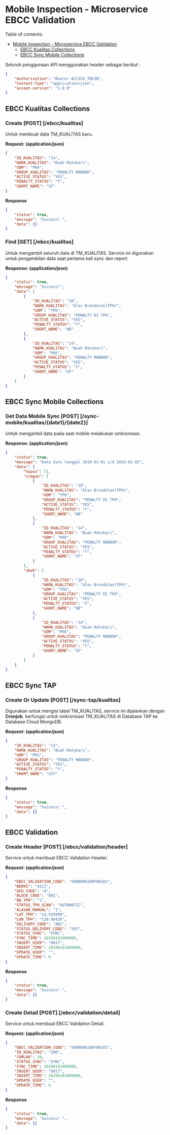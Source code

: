 # Mobile Inspection - Microservice EBCC Validation

Table of contents:

<!-- TOC depthFrom:1 depthTo:2 withLinks:1 updateOnSave:1 orderedList:0 -->
- [Mobile Inspection - Microservice EBCC Validation](#mobile-inspection---microservice-ebcc-validation)
	- [EBCC Kualitas Collections](#ebcc-kualitas-collections)
	- [EBCC Sync Mobile Collections](#ebcc-sync-mobile-collections)
<!-- /TOC -->

Seluruh penggunaan API menggunakan header sebagai berikut :
``` json
{
	"Authorization": "Bearer ACC3SS_T0k3N",
	"Content-Type": "application/json",
	"accept-version": "1.0.0"
}
```

## EBCC Kualitas Collections 

### Create [POST] [/ebcc/kualitas]

Untuk membuat data TM_KUALITAS baru.

**Request: (application/json)**

``` json
{
	"ID_KUALITAS": "14",
	"NAMA_KUALITAS": "Buah Matahari",
	"UOM": "PKK",
	"GROUP_KUALITAS": "PENALTY MANDOR",
	"ACTIVE_STATUS": "YES",
	"PENALTY_STATUS": "Y",
	"SHORT_NAME": "SF"
}
```

**Response**

``` json
{
	"status": true,
	"message": "Success! ",
	"data": {}
}
```

### Find [GET] [/ebcc/kualitas]

Untuk mengambil seluruh data di TM_KUALITAS. Service ini digunakan untuk pengambilan data saat pertama kali sync dan report.

**Response: (application/json)**

``` json
{
	"status": true,
	"message": "Success!",
	"data": [
		{
			"ID_KUALITAS": "10",
			"NAMA_KUALITAS": "Alas Brondolan(TPH)",
			"UOM": "TPH",
			"GROUP_KUALITAS": "PENALTY DI TPH",
			"ACTIVE_STATUS": "YES",
			"PENALTY_STATUS": "Y",
			"SHORT_NAME": "AB"
		},
		{
			"ID_KUALITAS": "14",
			"NAMA_KUALITAS": "Buah Matahari",
			"UOM": "PKK",
			"GROUP_KUALITAS": "PENALTY MANDOR",
			"ACTIVE_STATUS": "YES",
			"PENALTY_STATUS": "Y",
			"SHORT_NAME": "SF"
		}
	]
}
```

## EBCC Sync Mobile Collections 

### Get Data Mobile Sync [POST] [/sync-mobile/kualitas/{date1}/{date2}]

Untuk mengambil data pada saat mobile melakukan sinkronisasi.

**Response: (application/json)**

``` json
{
	"status": true,
	"message": "Data Sync tanggal 2019-01-01 s/d 2019-01-02",
	"data": {
		"hapus": [],
		"simpan": [
			{
				"ID_KUALITAS": "10",
				"NAMA_KUALITAS": "Alas Brondolan(TPH)",
				"UOM": "TPH",
				"GROUP_KUALITAS": "PENALTY DI TPH",
				"ACTIVE_STATUS": "YES",
				"PENALTY_STATUS": "Y",
				"SHORT_NAME": "AB"
			},
			{
				"ID_KUALITAS": "14",
				"NAMA_KUALITAS": "Buah Matahari",
				"UOM": "PKK",
				"GROUP_KUALITAS": "PENALTY MANDOR",
				"ACTIVE_STATUS": "YES",
				"PENALTY_STATUS": "Y",
				"SHORT_NAME": "SF"
			}
		],
		"ubah": [
			{
				"ID_KUALITAS": "10",
				"NAMA_KUALITAS": "Alas Brondolan(TPH)",
				"UOM": "TPH",
				"GROUP_KUALITAS": "PENALTY DI TPH",
				"ACTIVE_STATUS": "YES",
				"PENALTY_STATUS": "Y",
				"SHORT_NAME": "AB"
			},
			{
				"ID_KUALITAS": "14",
				"NAMA_KUALITAS": "Buah Matahari",
				"UOM": "PKK",
				"GROUP_KUALITAS": "PENALTY MANDOR",
				"ACTIVE_STATUS": "YES",
				"PENALTY_STATUS": "Y",
				"SHORT_NAME": "SF"
			}
		]
	}
}
```

## EBCC Sync TAP

### Create Or Update [POST] [/sync-tap/kualitas]

Digunakan untuk mengisi tabel TM_KUALITAS, service ini dijalankan dengan **Cronjob**, berfungsi untuk sinkronisasi TM_KUALITAS di Database TAP ke Database Cloud MongoDB.

**Request: (application/json)**

``` json
{
	"ID_KUALITAS": "14",
	"NAMA_KUALITAS": "Buah Matahari",
	"UOM": "PKS",
	"GROUP_KUALITAS": "PENALTY MANDOR",
	"ACTIVE_STATUS": "YES",
	"PENALTY_STATUS": "Y",
	"SHORT_NAME": "SCF"
}
```

**Response**

``` json
{
	"status": true,
	"message": "Success! ",
	"data": {}
}
```

## EBCC Validation

### Create Header [POST] [/ebcc/validation/header]

Service untuk membuat EBCC Validation Header.

**Request: (application/json)**

``` json
{
	"EBCC_VALIDATION_CODE": "V0000002A0F00101",
	"WERKS": "4121",
	"AFD_CODE": "A",
	"BLOCK_CODE": "001",
	"NO_TPH": "1",
	"STATUS_TPH_SCAN": "AUTOMATIC",
	"ALASAN_MANUAL": "1",
	"LAT_TPH": "14.593999",
	"LON_TPH": "120.99426",
	"DELIVERY_CODE": "ABC",
	"STATUS_DELIVERY_CODE": "YES",
	"STATUS_SYNC": "SYNC",
	"SYNC_TIME": 20190101000000,
	"INSERT_USER": "0017",
	"INSERT_TIME": 20190101000000,
	"UPDATE_USER": "",
	"UPDATE_TIME": 0
}
```

**Response**

``` json
{
	"status": true,
	"message": "Success! ",
	"data": {}
}
```

### Create Detail [POST] [/ebcc/validation/detail]

Service untuk membuat EBCC Validation Detail.

**Request: (application/json)**

``` json
{
	"EBCC_VALIDATION_CODE": "V0000002A0F00101",
	"ID_KUALITAS": "200",
	"JUMLAH": 20,
	"STATUS_SYNC": "SYNC",
	"SYNC_TIME": 20190101000000,
	"INSERT_USER": "0017",
	"INSERT_TIME": 20190101000000,
	"UPDATE_USER": "",
	"UPDATE_TIME": 0
}
```

**Response**

``` json
{
	"status": true,
	"message": "Success! ",
	"data": {}
}
```